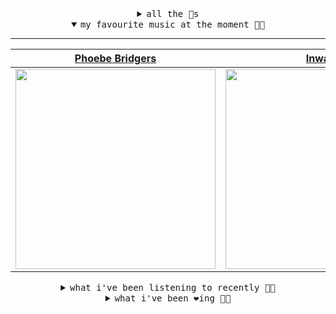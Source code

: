 <details>

<summary align="center"><samp>all the 🥚s</samp></summary>
<hr />

<a href="https://github.com/bitttttten"><img src="https://avatars2.githubusercontent.com/u/19930241?s=90&u=2aef7cbf4a59d361894145c97676391ec46fea4d&v=4" width="30" height="30" /><a href="https://github.com/pvinis"><img src="https://avatars0.githubusercontent.com/u/100233?s=90&v=4" width="30" height="30" />

<samp><a href="https://github.com/bitttttten/bitttttten/issues/1">become an 🥚</a></samp>

</details>

<details open>

<summary align="center"><samp>my favourite music at the moment 🎵🎶</samp></summary>
<hr />

<!-- toc -->

| [Phoebe Bridgers](https://open.spotify.com/artist/1r1uxoy19fzMxunt3ONAkG)                                                                                        | [Inwards](https://open.spotify.com/artist/542nHHjo4wRmP3AbeJWkse)                                                                                                | [Four Tet](https://open.spotify.com/artist/7Eu1txygG6nJttLHbZdQOh)                                                                                               | [Adrianne Lenker](https://open.spotify.com/artist/4aKWmkWAKviFlyvHYPTNQY)                                                                                        |
| ---------------------------------------------------------------------------------------------------------------------------------------------------------------- | ---------------------------------------------------------------------------------------------------------------------------------------------------------------- | ---------------------------------------------------------------------------------------------------------------------------------------------------------------- | ---------------------------------------------------------------------------------------------------------------------------------------------------------------- |
| [<img src="https://i.scdn.co/image/1c90d650ee787a51e18e475584b595c9234eac48" width="320" height="auto">](https://open.spotify.com/artist/1r1uxoy19fzMxunt3ONAkG) | [<img src="https://i.scdn.co/image/4bbbdea18abc595501acae21422f4776c1cddf95" width="320" height="auto">](https://open.spotify.com/artist/542nHHjo4wRmP3AbeJWkse) | [<img src="https://i.scdn.co/image/f96458025a0640bf1d3c8f764a42ec21d4db1eae" width="320" height="auto">](https://open.spotify.com/artist/7Eu1txygG6nJttLHbZdQOh) | [<img src="https://i.scdn.co/image/8d950c8f76a90c16c7540609018fdc8d7b517693" width="320" height="auto">](https://open.spotify.com/artist/4aKWmkWAKviFlyvHYPTNQY) |

<!-- tocstop -->

</details>

<details>

<summary align="center"><samp>what i've been listening to recently 🎵🎶</samp></summary>
<hr />

<!-- toc -->

| [Acting<br />Sweet Trip](https://open.spotify.com/track/2IwL0fwckPbO9sau1EHslH)                                                                                 | [Ease<br />Whirr](https://open.spotify.com/track/6xFzkWemfycH0iLfFeToqB)                                                                                        | [Crushin'<br />Film School](https://open.spotify.com/track/2rl3qVhTopu9De51tKCDUM)                                                                              | [Baby Alligator<br />Ovlov](https://open.spotify.com/track/4iow42ixA2Xk6SGWFBvbzB)                                                                              |
| --------------------------------------------------------------------------------------------------------------------------------------------------------------- | --------------------------------------------------------------------------------------------------------------------------------------------------------------- | --------------------------------------------------------------------------------------------------------------------------------------------------------------- | --------------------------------------------------------------------------------------------------------------------------------------------------------------- |
| [<img src="https://i.scdn.co/image/ab67616d0000b273399d18f30888ad38dc053de9" width="320" height="auto">](https://open.spotify.com/track/2IwL0fwckPbO9sau1EHslH) | [<img src="https://i.scdn.co/image/8a9439bac564b40de782ecad0ccfd67386d035e9" width="320" height="auto">](https://open.spotify.com/track/6xFzkWemfycH0iLfFeToqB) | [<img src="https://i.scdn.co/image/f0b6ff36f674536759a3bf1f918a73ba69b9284a" width="320" height="auto">](https://open.spotify.com/track/2rl3qVhTopu9De51tKCDUM) | [<img src="https://i.scdn.co/image/38bb910e4e9801e5077d66f34377688399431651" width="320" height="auto">](https://open.spotify.com/track/4iow42ixA2Xk6SGWFBvbzB) |

<!-- tocstop -->

</details>

<details>

<summary align="center"><samp>what i've been ❤️ing 🎵🎶</samp></summary>
<hr />

<!-- toc -->

| [Acting<br />Sweet Trip](https://open.spotify.com/album/78lIjVFQSSRqO47Pvw1b9M)                                                                                 | [Mental Shower<br />Gianni Brezzo](https://open.spotify.com/album/0p8POwjLxcBmB82x20FIB0)                                                                       | [Licking An Orchid<br />Yves Tumor](https://open.spotify.com/album/1IpYZkYoYCjXTYMDEW8Ksk)                                                                      | [Alberto Balsalm<br />Aphex Twin](https://open.spotify.com/album/0VG7XLJ8gSynEQDVnpHNNU)                                                                        |
| --------------------------------------------------------------------------------------------------------------------------------------------------------------- | --------------------------------------------------------------------------------------------------------------------------------------------------------------- | --------------------------------------------------------------------------------------------------------------------------------------------------------------- | --------------------------------------------------------------------------------------------------------------------------------------------------------------- |
| [<img src="https://i.scdn.co/image/ab67616d0000b273399d18f30888ad38dc053de9" width="320" height="auto">](https://open.spotify.com/album/78lIjVFQSSRqO47Pvw1b9M) | [<img src="https://i.scdn.co/image/ab67616d0000b273e9ad3f56b8d2c2af04aa077c" width="320" height="auto">](https://open.spotify.com/album/0p8POwjLxcBmB82x20FIB0) | [<img src="https://i.scdn.co/image/ab67616d0000b273f5533d680fa116232aa10cbc" width="320" height="auto">](https://open.spotify.com/album/1IpYZkYoYCjXTYMDEW8Ksk) | [<img src="https://i.scdn.co/image/ab67616d0000b273c34c84629aa6f6e1c8ba5ac7" width="320" height="auto">](https://open.spotify.com/album/0VG7XLJ8gSynEQDVnpHNNU) |

<!-- tocstop -->

</details>
